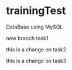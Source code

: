 # trainingTest
DataBase using MySQL

new branch task1

this is a change on task2

this is a change on task3